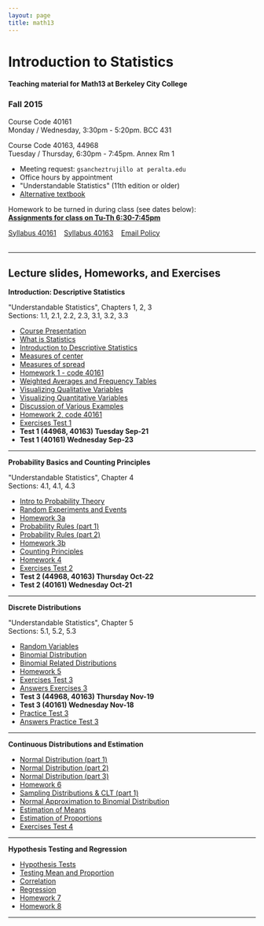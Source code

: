 ```yaml
---
layout: page
title: math13
---
```


# Introduction to Statistics

#### Teaching material for Math13 at Berkeley City College


### Fall 2015

Course Code 40161<br>
Monday / Wednesday, 3:30pm - 5:20pm. BCC 431<br>

Course Code 40163, 44968<br>
Tuesday / Thursday, 6:30pm - 7:45pm. Annex Rm 1<br>

- Meeting request: ```gsancheztrujillo at peralta.edu```<br>
- Office hours by appointment<br>
- "Understandable Statistics" (11th edition or older)<br>
- <a href="https://www.dropbox.com/s/m9f06y1fv2tv0zy/Weiss_Introductory_Statistics_9th_edition.pdf?dl=0" target="_blank">Alternative textbook</a><br>

Homework to be turned in during class (see dates below): <br>
<a href="https://docs.google.com/document/d/1MxJLcLo7VSa63_BuZ4EAAETHrAvs1uUh0_jwcjE8E_o/pub" target="_blank"><b>Assignments for class on Tu-Th 6:30-7:45pm</b></a>

<a class="graybutton" href="/teaching/math13/math13_fall2015_syllabus_40161.pdf" target="_blank">Syllabus 40161</a>
&nbsp;&nbsp;
<a class="graybutton" href="/teaching/math13/math13_fall2015_syllabus_40163.pdf" target="_blank">Syllabus 40163</a>
&nbsp;&nbsp;
<a class="graybutton" href="https://docs.google.com/presentation/d/1SFHjJmGds355fVezfxP1u0L6gI141amS4BOx5HDdJdk/pub?start=false&loop=false&delayms=3000" target="_blank">Email Policy</a>
<br>
<br>


<hr class="margin" />

## Lecture slides, Homeworks, and Exercises

**Introduction: Descriptive Statistics**

"Understandable Statistics", Chapters 1, 2, 3 <br>
Sections: 1.1, 2.1, 2.2, 2.3, 3.1, 3.2, 3.3

- <a href="https://docs.google.com/presentation/d/198SOU2LJlhNnaZKdychSRRmJ5qqHTc4ANHG5KH_sWjo/pub?start=false&loop=false&delayms=3000" target="_blank">Course Presentation</a>
- <a href="https://docs.google.com/presentation/d/1Kb4kzobkNyBgoy5cxGs7zQ_6fm8tGpZ_sBvw_ygT_48/pub?start=false&loop=false&delayms=3000" target="_blank">What is Statistics</a>
- <a href="https://docs.google.com/presentation/d/14XU_vLIBUh6yWfxhHxJwCl9irGKG3mCIntlZD6pjkVY/pub?start=false&loop=false&delayms=3000" target="_blank">Introduction to Descriptive Statistics</a>
- <a href="https://docs.google.com/presentation/d/1QCrikMs63EhU3TALiDXheaMKyAoqEGhz9z6oCxpIi2k/pub?start=false&loop=false&delayms=3000" target="_blank">Measures of center</a>
- <a href="https://docs.google.com/presentation/d/1wZa-ugbyaCHA-4rAVLxPONuMd9gJc3Ithxogt8Lv-zY/pub?start=false&loop=false&delayms=3000" target="_blank">Measures of spread</a>
- <a href="/teaching/math13/homework1_math13.pdf" target="_blank">Homework 1 - code 40161</a>
- <a href="https://docs.google.com/presentation/d/1trAK25ZQjuP3El1nsWxjooFwYxOmvd0ODiKX-W6EVJc/pub?start=false&loop=false&delayms=3000" target="_blank">Weighted Averages and Frequency Tables</a><br>
- <a href="https://docs.google.com/presentation/d/1Rc0FwkYaWzLL4nzXuplnsArxBDs5TK6qktJ4C3eRxKc/pub?start=false&loop=false&delayms=3000" target="_blank">Visualizing Qualitative Variables</a>
- <a href="https://docs.google.com/presentation/d/1sML3V9Ikd6k09Cyl8-gm0DkIK1Zhzpk5rVLND8tAM-o/pub?start=false&loop=false&delayms=3000" target="_blank">Visualizing Quantitative Variables</a>
- <a href="https://docs.google.com/presentation/d/1ncfKq9Q8HcxuxJ2SiSc78-gf2jvGu6YDmoaKh8EEWCQ/pub?start=false&loop=false&delayms=3000" target="_blank">Discussion of Various Examples</a>
- <a href="/teaching/math13/homework2_math13.pdf" target="_blank">Homework 2, code 40161</a>
- <a href="https://docs.google.com/document/d/1aI0kHQvdlCix1TDn06sN7i0iwrhLe1U3cE9UDnMCizU/pub" target="_blank">Exercises Test 1</a>
- __Test 1 (44968, 40163) Tuesday Sep-21__
- __Test 1 (40161) Wednesday Sep-23__


<hr/>


**Probability Basics and Counting Principles**

"Understandable Statistics", Chapter 4<br>
Sections: 4.1, 4.1, 4.3

- <a href="https://docs.google.com/presentation/d/1lpAOPYFbz4odsLVb1QgDNjp6qej4AFv4wLYLqLMNHB4/pub?start=false&loop=false&delayms=3000" target="_blank">Intro to Probability Theory</a>
- <a href="https://docs.google.com/presentation/d/1cx94AKho0z15uwC_moocel2dOIp6NdjDyvMHCMVORIw/pub?start=false&loop=false&delayms=3000" target="_blank">Random Experiments and Events</a>
- <a href="/teaching/math13/homework3a_math13.pdf" target="_blank">Homework 3a</a>
- <a href="https://docs.google.com/presentation/d/1cJCPgszna-QLD6o2ab6c9SUkFFEt0bJljy5xVIkPfA0/pub?start=false&loop=false&delayms=3000" target="_blank">Probability Rules (part 1)</a>
- <a href="https://docs.google.com/presentation/d/1Xxy6ZoVBN9duY5iy9j-4yXKywDbK4fRWo5wadyPsOjk/pub?start=false&loop=false&delayms=3000" target="_blank">Probability Rules (part 2)</a>
- <a href="/teaching/math13/homework3b_math13.pdf" target="_blank">Homework 3b</a>
- <a href="https://docs.google.com/presentation/d/1kgZsJFMibB5rRx1sVqJTy6efd6dgrfg1S89dAZ-wPeI/pub?start=false&loop=false&delayms=3000" target="_blank">Counting Principles</a>
- <a href="/teaching/math13/homework4_math13.pdf" target="_blank">Homework 4</a>
- <a href="/teaching/math13/exercises2.pdf" target="_blank">Exercises Test 2</a>
- __Test 2 (44968, 40163) Thursday Oct-22__
- __Test 2 (40161) Wednesday Oct-21__


<hr/>

**Discrete Distributions**

"Understandable Statistics", Chapter 5 <br>
Sections: 5.1, 5.2, 5.3

- <a href="https://docs.google.com/presentation/d/1mXkzTzr80sOfxs45QEFgywjUMw8FSHvAv8KNYO0X9Tc/pub?start=false&loop=false&delayms=3000" target="_blank">Random Variables</a>
- <a href="https://docs.google.com/presentation/d/1l269oLR23ZkZe2allThPMn2PMj6Q9MVp7j8oL2uiVuI/pub?start=false&loop=false&delayms=3000" target="_blank">Binomial Distribution</a>
- <a href="https://docs.google.com/presentation/d/1Pqzgn5bU18r5P8OKVFnplQCRXB1IUi6c2_ZdRRDFPmw/pub?start=false&loop=false&delayms=3000" target="_blank">Binomial Related Distributions</a>
- <a href="/teaching/math13/homework5_math13.pdf" target="_blank">Homework 5</a>
- <a href="/teaching/math13/exercises3.pdf" target="_blank">Exercises Test 3</a>
- <a href="/teaching/math13/exercises3_answers.pdf" target="_blank">Answers Exercises 3</a>
- __Test 3 (44968, 40163) Thursday Nov-19__
- __Test 3 (40161) Wednesday Nov-18__
- <a href="https://docs.google.com/document/d/1GTY4g5pDi2mDFfIxTiCta3gr63mcTUop2JPC2H2umfU/pub" target="_blank">Practice Test 3</a>
- <a href="https://docs.google.com/document/d/130k-wy0WWUFC3DdD1vsibr3xsVge0gkglDjtmm8SUZE/pub" target="_blank">Answers Practice Test 3</a>

<hr/>


**Continuous Distributions and Estimation**

- <a href="https://docs.google.com/presentation/d/1WPUjZUCeiLE1MhVMCpG8GFc35t2mj3fNRbZaGAPzTdg/pub?start=false&loop=false&delayms=3000" target="_blank">Normal Distribution (part 1)</a>
- <a href="https://docs.google.com/presentation/d/18z03Mnk5tlcSIIO1yqwuPruobBCIO2ogW1Jyin1Z9KY/pub?start=false&loop=false&delayms=3000" target="_blank">Normal Distribution (part 2)</a>
- <a href="https://docs.google.com/presentation/d/1tN69mjeqAwIHpc_1yLuP1GkZgxFqEh0RK1Ec3MzOv2g/pub?start=false&loop=false&delayms=3000" target="_blank">Normal Distribution (part 3)</a>
- <a href="/teaching/math13/homework6_math13.pdf" target="_blank">Homework 6</a>
- <a href="https://docs.google.com/presentation/d/1hOJ_QsjbbIYxXFciK2vXLgFG407aZ64ipndUyKljmo8/pub?start=false&loop=false&delayms=3000" target="_blank">Sampling Distributions & CLT (part 1)</a>
- <a href="https://docs.google.com/presentation/d/1T6FmrySOMi_JgrY-3F1dP4AdIkJvnSm3s6ibKNvUSY8/pub?start=false&loop=false&delayms=3000" target="_blank">Normal Approximation to Binomial Distribution</a>
- <a href="https://docs.google.com/presentation/d/1mav1fbW42UKDoSZtqVzMh68hPLMj-zMzYzyJN4jp0RQ/pub?start=false&loop=false&delayms=3000" target="_blank">Estimation of Means</a><br>
- <a href="https://docs.google.com/presentation/d/1QWx8gfr9t0fI4P2bkIXHtCvYxj6H_CXkEO1Tsa4yfIo/pub?start=false&loop=false&delayms=3000" target="_blank">Estimation of Proportions</a>
- <a href="/teaching/math13/exercises4.pdf" target="_blank">Exercises Test 4</a>


<hr/>

**Hypothesis Testing and Regression**

- <a href="https://docs.google.com/presentation/d/11pegEt3GgGtL3EWMine8Es0T_hrptiC_z56g85Pye5g/pub?start=false&loop=false&delayms=3000" target="_blank">Hypothesis Tests</a>
- <a href="https://docs.google.com/presentation/d/12yS0nt2BLZ9nwYWBAMpFM589oteflse3HbP-oKsagnk/pub?start=false&loop=false&delayms=3000" target="_blank">Testing Mean and Proportion</a>
- <a href="https://docs.google.com/presentation/d/1Us875ne5g_qBxRsw_08BbuRjefC2H8g9pBpelA0qUmY/pub?start=false&loop=false&delayms=3000" target="_blank">Correlation</a>
- <a href="https://docs.google.com/presentation/d/1qtRsWWtAEBuikep3jU01EaQ3-n_OVRt2zSqXrDjk5yA/pub?start=false&loop=false&delayms=3000" target="_blank">Regression</a>
- <a href="/teaching/math13/homework7_math13.pdf" target="_blank">Homework 7</a>
- <a href="/teaching/math13/homework8_math13.pdf" target="_blank">Homework 8</a>

<hr/>

